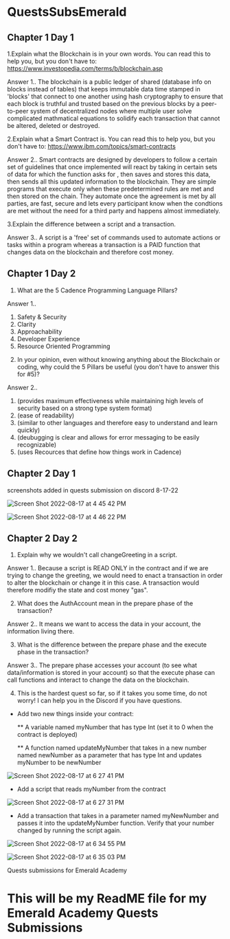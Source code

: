 # QuestsSubsEmerald

## Chapter 1 Day 1

1.Explain what the Blockchain is in your own words. You can read this to help you, but you don't have to: https://www.investopedia.com/terms/b/blockchain.asp

Answer 1.. The blockchain is a public ledger of shared (database info on blocks instead of tables) that keeps immutable data time stamped in 'blocks' that connect to one another using hash cryptography to ensure that each block is truthful and trusted based on the previous blocks by a peer-to-peer system of decentralized nodes where multiple user solve complicated mathmatical equations to solidify each transaction that cannot be altered, deleted or destroyed.

2.Explain what a Smart Contract is. You can read this to help you, but you don't have to: https://www.ibm.com/topics/smart-contracts

Answer 2.. Smart contracts are designed by developers to follow a certain set of guidelines that once implemented will react by taking in certain sets of data for which the function asks for , then saves and stores this data, then sends all this updated information to the blockchain. They are simple programs that execute only when these predetermined rules are met and then stored on the chain. They automate once the agreement is met by all parties, are fast, secure and lets every participant know when the condtions are met without the need for a third party and happens almost immediately. 

3.Explain the difference between a script and a transaction.

Answer 3.. A script is a 'free' set of commands used to automate actions or tasks within a program whereas a transaction is a PAID function that changes data on the blockchain and therefore cost money.

## Chapter 1 Day 2

1. What are the 5 Cadence Programming Language Pillars?

Answer 1..

1) Safety & Security
2) Clarity
3) Approachability
4) Developer Experience
5) Resource Oriented Programming 

2. In your opinion, even without knowing anything about the Blockchain or coding, why could the 5 Pillars be useful (you don't have to answer this for #5)?

Answer 2..
1) (provides maximum effectiveness while maintaining high levels of security based on a strong type system format)
2) (ease of readability)
3) (similar to other languages and therefore easy to understand and learn quickly)
4) (deubugging is clear and allows for error messaging to be easily recognizable)
5) (uses Recources that define how things work in Cadence)

## Chapter 2 Day 1

screenshots added in quests submission on discord 8-17-22

![Screen Shot 2022-08-17 at 4 45 42 PM](https://user-images.githubusercontent.com/29616399/185259125-e60a9802-7467-4d0e-90bc-77ee1c784407.png)

![Screen Shot 2022-08-17 at 4 46 22 PM](https://user-images.githubusercontent.com/29616399/185259199-8d2b77f9-d4fc-456b-b3ff-496e3e056dc7.png)

## Chapter 2 Day 2

1. Explain why we wouldn't call changeGreeting in a script.

Answer 1..  Because a script is READ ONLY in the contract and if we are trying to change the greeting, we would need to enact a transaction in order to alter the blockchain or change it in this case. A transaction would therefore modifiy the state and cost money "gas".

2. What does the AuthAccount mean in the prepare phase of the transaction?

Answer 2..  It means we want to access the data in your account, the information living there.

3. What is the difference between the prepare phase and the execute phase in the transaction?

Answer 3..  The prepare phase accesses your account (to see what data/information is stored in your account) so that the execute phase can call functions and interact to change the data on the blockchain.

4. This is the hardest quest so far, so if it takes you some time, do not worry! I can help you in the Discord if you have questions.

* Add two new things inside your contract:

    ** A variable named myNumber that has type Int (set it to 0 when the contract is deployed)
    
    ** A function named updateMyNumber that takes in a new number named newNumber as a parameter that has type Int and updates myNumber to be newNumber

![Screen Shot 2022-08-17 at 6 27 41 PM](https://user-images.githubusercontent.com/29616399/185257761-7656690d-6334-4d30-9a10-d6c07bd1fd81.jpeg)

* Add a script that reads myNumber from the contract

![Screen Shot 2022-08-17 at 6 27 31 PM](https://user-images.githubusercontent.com/29616399/185258324-31d6a27a-3fe4-4b6f-9c4c-52c899f2ec50.jpeg)

* Add a transaction that takes in a parameter named myNewNumber and passes it into the updateMyNumber function. Verify that your number changed by running the script again.

![Screen Shot 2022-08-17 at 6 34 55 PM](https://user-images.githubusercontent.com/29616399/185258587-ba378217-de6b-4494-ac47-a81c21802abb.jpeg)

![Screen Shot 2022-08-17 at 6 35 03 PM](https://user-images.githubusercontent.com/29616399/185259271-c95e1aad-39b6-4ced-9a55-ea26b11ca686.jpeg)



Quests submissions for Emerald Academy 
# This will be my ReadME file for my Emerald Academy Quests Submissions
